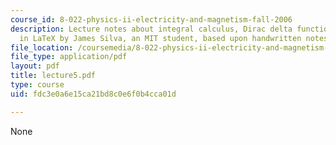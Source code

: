 ```yaml
---
course_id: 8-022-physics-ii-electricity-and-magnetism-fall-2006
description: Lecture notes about integral calculus, Dirac delta function. Prepared
  in LaTeX by James Silva, an MIT student, based upon handwritten notes.
file_location: /coursemedia/8-022-physics-ii-electricity-and-magnetism-fall-2006/fdc3e0a6e15ca21bd8c0e6f0b4cca01d_lecture5.pdf
file_type: application/pdf
layout: pdf
title: lecture5.pdf
type: course
uid: fdc3e0a6e15ca21bd8c0e6f0b4cca01d

---
```

None